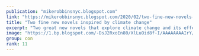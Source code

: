 ```yaml
---
publication: "mikerobbinsnyc.blogspot.com"
link: "https://mikerobbinsnyc.blogspot.com/2020/02/two-fine-new-novels-inspired-by-climate.html"
title: "Two fine new novels inspired by climate change"
excerpt: "Two great new novels that explore climate change and its effect on the zeitgeist"
image: "https://1.bp.blogspot.com/-DsJ2RxoEn80/XlLuOid8f-I/AAAAAAAAIrY/w-1UDVQCGQogzD0TMoY5MpK5viBe8JuiwCLcBGAsYHQ/w1200-h630-p-k-no-nu/Eternity.jpg"
group: con
rank: 11
---
```

